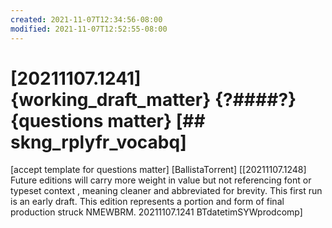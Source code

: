 ```yaml
---
created: 2021-11-07T12:34:56-08:00
modified: 2021-11-07T12:52:55-08:00
---
```


# [20211107.1241]        {working_draft_matter}                   {?####?}                        {**questions matter**}                                          [## skng_rplyfr_vocabq]

[accept template for questions matter] [BallistaTorrent] [[20211107.1248] Future editions will carry more weight in value but not referencing font or typeset context , meaning cleaner and abbreviated for brevity. This first run is an early draft. This edition represents a portion and form of final production struck NMEWBRM. 20211107.1241 BTdatetimSYWprodcomp]
